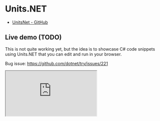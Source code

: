 # Units.NET
- [UnitsNet - GitHub](https://github.com/angularsen/unitsnet)

## Live demo (TODO)
This is not quite working yet, but the idea is to showcase C# code snippets using Units.NET that you can edit and run in your browser. 

Bug issue: https://github.com/dotnet/try/issues/221

<!--iframe src="https://try.dot.net/?fromGist=df44833326fcc575e8169fccb9d41fc7" -->
<iframe src="https://try.dot.net/v2/editor?hostOrigin=https:%2F%2Fangularsen.github.io%2FUnitsNet&waitForConfiguration=true">
</iframe>
